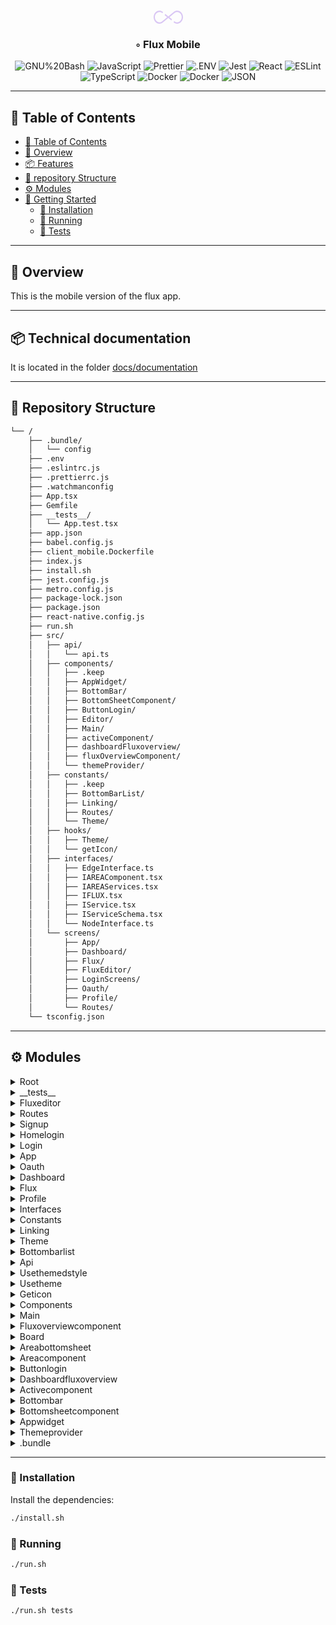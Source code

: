 <div align="center">
<h1 align="center">
<svg width="47" height="21" viewBox="0 0 47 21" fill="none" xmlns="http://www.w3.org/2000/svg">
<g id="logos:flux">
<g clip-path="url(#clip0_123_558)">
<path id="Vector" d="M37.6428 6.16536e-06C35.8672 -0.00215703 34.1281 0.564959 32.6305 1.63451L23.4998 9.15456L18.6871 5.19133C18.397 5.71921 18.1051 6.2438 17.8257 6.78692C17.7583 6.91765 17.6959 7.05004 17.6296 7.18056L21.6523 10.4932L13.211 17.4442C12.0549 18.253 10.7194 18.6814 9.35667 18.6805C5.3312 18.6805 2.0557 15.0078 2.0557 10.4932C2.0557 5.97842 5.33065 2.30589 9.35667 2.30589C10.7194 2.30464 12.055 2.73297 13.211 3.54201L14.0501 4.23254C14.3969 3.56054 14.7562 2.90418 15.1189 2.25256L14.369 1.63492C12.8714 0.565178 11.1322 -0.00182359 9.35667 0.000829695C4.18943 0.000623812 0 4.69865 0 10.4932C0 16.2878 4.18888 20.9856 9.35667 20.9856C11.1322 20.9879 12.8713 20.4209 14.369 19.3513L23.5 11.8317L28.3313 15.8103C28.6272 15.2666 28.9224 14.721 29.2145 14.1526C29.2724 14.0399 29.3247 13.9282 29.3818 13.8153L25.3479 10.4932L33.7886 3.54201C34.9448 2.73338 36.2803 2.30509 37.643 2.30589C41.669 2.30589 44.9439 5.97842 44.9439 10.4932C44.9439 15.0078 41.669 18.6805 37.643 18.6805C36.2802 18.6817 34.9447 18.2533 33.7886 17.4442L32.9617 16.7634C32.6161 17.4308 32.2624 18.0928 31.9005 18.7493L32.6312 19.3505C34.1287 20.4204 35.8679 20.9876 37.6435 20.9852C42.8108 20.9852 47.0002 16.2869 47.0002 10.4926C46.9995 4.69804 42.8106 6.16536e-06 37.6428 6.16536e-06Z" fill="#D9C6F4"/>
</g>
</g>
<defs>
<clipPath id="clip0_123_558">
<rect width="47" height="21" fill="white"/>
</clipPath>
</defs>
</svg>
<br></h1>
<h3>◦ Flux Mobile</h3>

<p align="center">
<img src="https://img.shields.io/badge/GNU%20Bash-4EAA25.svg?style=flat-square&logo=GNU-Bash&logoColor=white" alt="GNU%20Bash" />
<img src="https://img.shields.io/badge/JavaScript-F7DF1E.svg?style=flat-square&logo=JavaScript&logoColor=black" alt="JavaScript" />
<img src="https://img.shields.io/badge/Prettier-F7B93E.svg?style=flat-square&logo=Prettier&logoColor=black" alt="Prettier" />
<img src="https://img.shields.io/badge/.ENV-ECD53F.svg?style=flat-square&logo=dotenv&logoColor=black" alt=".ENV" />
<img src="https://img.shields.io/badge/Jest-C21325.svg?style=flat-square&logo=Jest&logoColor=white" alt="Jest" />
<img src="https://img.shields.io/badge/React-61DAFB.svg?style=flat-square&logo=React&logoColor=black" alt="React" />

<img src="https://img.shields.io/badge/ESLint-4B32C3.svg?style=flat-square&logo=ESLint&logoColor=white" alt="ESLint" />
<img src="https://img.shields.io/badge/TypeScript-3178C6.svg?style=flat-square&logo=TypeScript&logoColor=white" alt="TypeScript" />
<img src="https://img.shields.io/badge/Docker-2496ED.svg?style=flat-square&logo=Docker&logoColor=white" alt="Docker" />
<img src="https://img.shields.io/badge/Docker-2496ED.svg?style=flat-square&logo=Docker&logoColor=white" alt="Docker" />
<img src="https://img.shields.io/badge/JSON-000000.svg?style=flat-square&logo=JSON&logoColor=white" alt="JSON" />
</p>
</div>

---

## 📖 Table of Contents
- [📖 Table of Contents](#-table-of-contents)
- [📍 Overview](#-overview)
- [📦 Features](#-features)
- [📂 repository Structure](#-repository-structure)
- [⚙️ Modules](#modules)
- [🚀 Getting Started](#-getting-started)
    - [🔧 Installation](#-installation)
    - [🤖 Running ](#-running-)
    - [🧪 Tests](#-tests)

---


## 📍 Overview

This is the mobile version of the flux app.

---

## 📦 Technical documentation

It is located in the folder [docs/documentation](/docs/documentation)

---


## 📂 Repository Structure

```sh
└── /
    ├── .bundle/
    │   └── config
    ├── .env
    ├── .eslintrc.js
    ├── .prettierrc.js
    ├── .watchmanconfig
    ├── App.tsx
    ├── Gemfile
    ├── __tests__/
    │   └── App.test.tsx
    ├── app.json
    ├── babel.config.js
    ├── client_mobile.Dockerfile
    ├── index.js
    ├── install.sh
    ├── jest.config.js
    ├── metro.config.js
    ├── package-lock.json
    ├── package.json
    ├── react-native.config.js
    ├── run.sh
    ├── src/
    │   ├── api/
    │   │   └── api.ts
    │   ├── components/
    │   │   ├── .keep
    │   │   ├── AppWidget/
    │   │   ├── BottomBar/
    │   │   ├── BottomSheetComponent/
    │   │   ├── ButtonLogin/
    │   │   ├── Editor/
    │   │   ├── Main/
    │   │   ├── activeComponent/
    │   │   ├── dashboardFluxoverview/
    │   │   ├── fluxOverviewComponent/
    │   │   └── themeProvider/
    │   ├── constants/
    │   │   ├── .keep
    │   │   ├── BottomBarList/
    │   │   ├── Linking/
    │   │   ├── Routes/
    │   │   └── Theme/
    │   ├── hooks/
    │   │   ├── Theme/
    │   │   └── getIcon/
    │   ├── interfaces/
    │   │   ├── EdgeInterface.ts
    │   │   ├── IAREAComponent.tsx
    │   │   ├── IAREAServices.tsx
    │   │   ├── IFLUX.tsx
    │   │   ├── IService.tsx
    │   │   ├── IServiceSchema.tsx
    │   │   └── NodeInterface.ts
    │   └── screens/
    │       ├── App/
    │       ├── Dashboard/
    │       ├── Flux/
    │       ├── FluxEditor/
    │       ├── LoginScreens/
    │       ├── Oauth/
    │       ├── Profile/
    │       └── Routes/
    └── tsconfig.json

```

---


## ⚙️ Modules

<details closed><summary>Root</summary>

| File                               | Summary                                                                                                                                                                                                                                                                                                                                                                                                                                                                                                                                                                                                    |
| ---                                | ---                                                                                                                                                                                                                                                                                                                                                                                                                                                                                                                                                                                                        |
| [react-native.config.js]({file})   | The code in the "react-native.config.js" file sets the project configuration for React Native. It specifies that the project has separate configurations for iOS and Android. Additionally, it specifies that the project uses custom fonts located in the "./assets/fonts/" directory as assets.                                                                                                                                                                                                                                                                                                          |
| [jest.config.js]({file})           | The `jest.config.js` file is used for configuring the testing framework Jest. In this specific code snippet, the file is exporting an object with a single property `preset` set to `'react-native'`. The value `'react-native'` specifies that Jest should use the preset configuration for testing React Native applications.                                                                                                                                                                                                                                                                            |
| [app.json]({file})                 | The code provided is a directory tree structure of a project. It includes various files and folders such as configuration files (.env,.eslintrc.js, prettierrc.js), test files (__tests__), application source code (src/), and other project-related files. The specific code snippet shows the content of the app.json file, which includes the project name as "app" and the display name as "App.                                                                                                                                                                                                      |
| [.prettierrc.js]({file})           | The code in the.prettierrc.js file is configuring the formatting rules for code styling using Prettier. It specifies that arrow function parameters should have no parentheses, curly brackets should be on the same line as the corresponding code block, there should be no spacing between brackets, single quotes should be used for strings, and trailing commas should be added to all elements in an array or object.                                                                                                                                                                               |
| [package.json]({file})             | The code represents a directory tree structure of a project along with the package.json file. The directory contains various files and folders related to a React Native app. The package.json file lists the project dependencies, devDependencies, and scripts for running, testing, and linting the app.                                                                                                                                                                                                                                                                                                |
| [metro.config.js]({file})          | The code in the `metro.config.js` file is used to configure Metro, which is the JavaScript bundler that React Native uses. The code sets the transformer property to specify that a specific Babel transformer should be used for SVG files. The resolver property is used to filter out SVG files from the list of asset extensions and add "svg" as a source extension. Overall, this code configures Metro to handle SVG files in a React Native application.                                                                                                                                           |
| [.watchmanconfig]({file})          | This code represents an empty configuration file named `.watchmanconfig` located in the root directory of a project. It is part of a larger directory structure that includes various files and directories related to a React Native application, such as configuration files (`babel.config.js`, `jest.config.js`, `metro.config.js`), source code (`App.tsx`, `api/`, `components/`, `constants/`, `hooks/`, `interfaces/`, `screens/`), and other project-related files (`Gemfile`, `package.json`, `tsconfig.json`). However, this specific file does not contain any code or configuration settings. |
| [package-lock.json]({file})        | The directory tree represents a codebase for a mobile application. It includes files and folders related to the project's configuration, dependencies (e.g., Gemfile, package.json), testing (__tests__), and deployment (Dockerfile). The main source code resides in the'src' folder, which is organized into subfolders for API, components, constants, hooks, interfaces, and screens. These folders contain the necessary code for the application's functionality, such as API requests, UI components, constants, hooks, and screens for different app sections (e.g., login, dashboard, flux).     |
| [install.sh]({file})               | The code in the `install.sh` file is a shell script that runs the command `npm install`. It is used to install the necessary dependencies for the project.                                                                                                                                                                                                                                                                                                                                                                                                                                                 |
| [run.sh]({file})                   | The code in the "run.sh" file is a shell script that determines what command to run based on the input parameter. If the parameter is "tests", it runs the "npm run test" command. Otherwise, it runs the "npm run start" command. This script is used to execute either the test suite or the application based on the command-line input.                                                                                                                                                                                                                                                                |
| [Gemfile]({file})                  | The code in the Gemfile sets the source to a Ruby Gems repository and defines the minimum required Ruby version as 2.6.10 or higher. It also specifies the cocoapods gem with a version constraint of approximately 1.12. This file is typically used in Ruby projects to manage and install dependencies.                                                                                                                                                                                                                                                                                                 |
| [App.tsx]({file})                  | The code is a React Native app with a directory tree structure. The main functionality is to render the `App` component, which is wrapped in a `ThemeProvider` component. The `App` component imports and renders the `Main` component, and also configures the `GoogleSignin` library. The code enables screens optimization and imports various styles and constants from different files within the project.                                                                                                                                                                                            |
| [index.js]({file})                 | The code is a React Native entry point that registers the main component of the app. It imports the `App` component from the `App.tsx` file and the `appName` from the `app.json` file. The `AppRegistry.registerComponent` function is then used to register the `App` component with the specified `appName`, allowing it to be rendered as the root component of the React Native app.                                                                                                                                                                                                                  |
| [.env]({file})                     | The code above represents a directory tree structure of a project. It consists of various files and folders related to a mobile application development project. The specific code snippet is from the.env file, which contains a configuration value defining the API URL for the application. The API URL is set to "http://10.0.2.2:8000", which presumably represents the backend server that the mobile application communicates with.                                                                                                                                                                |
| [client_mobile.Dockerfile]({file}) | The code is a Dockerfile for building a mobile client application. It sets up the environment by installing system dependencies, Java, Node.js, and Android SDK. It also installs Gradle, sets environment variables, and copies the application code. Finally, it runs the necessary commands to build the release version of the application.                                                                                                                                                                                                                                                            |
| [babel.config.js]({file})          | The code in the `babel.config.js` file sets the presets and plugins for a React Native application. It uses the preset `module:metro-react-native-babel-preset` and the plugins `react-native-reanimated/plugin` and `module:react-native-dotenv`.                                                                                                                                                                                                                                                                                                                                                         |
| [.eslintrc.js]({file})             | The code in the `.eslintrc.js` file exports a configuration object for ESLint, a tool used for static code analysis. The `root` property is set to `true`, indicating that this is the root configuration file. The `extends` property specifies that the configuration should inherit from the `@react-native` preset. This preset includes rules specifically designed for React Native projects, ensuring code quality and adherence to best practices.                                                                                                                                                 |
| [tsconfig.json]({file})            | The code represents the directory tree structure of a project. It includes various configuration files, source code files, test files, and other assets. The specific file "tsconfig.json" contains a JSON object that extends the default typescript configuration for react-native projects and specifies the files and directories to be included for compilation.                                                                                                                                                                                                                                      |

</details>

<details closed><summary>__tests__</summary>

| File                   | Summary                                                                                                                                                                                                                                                                                               |
| ---                    | ---                                                                                                                                                                                                                                                                                                   |
| [App.test.tsx]({file}) | The provided code is a unit test for the `App` component in a React Native application. It uses the `react-native` library along with additional dependencies like `@jest/globals` and `react-test-renderer`. The test simply renders the `App` component and verifies that it is rendered correctly. |

</details>

<details closed><summary>Fluxeditor</summary>

| File                | Summary                                                                                                                                                                                                                                                                                                                                                                                                                                                                                                               |
| ---                 | ---                                                                                                                                                                                                                                                                                                                                                                                                                                                                                                                   |
| [index.tsx]({file}) | The code is a React Native screen component called FluxEditor. It imports various dependencies such as navigation props, text input, touchable opacity, and SVG icons. The component renders a view that displays a board with a title, which can be edited by the user. It also handles navigation options and includes styling using themed stylesheets. The component receives navigation props and a route as parameters, allowing it to determine whether to display the board with or without a flux parameter. |

</details>

<details closed><summary>Routes</summary>

| File                | Summary                                                                                                                                                                                                                                                                                                                                                                                                                                                                                                                                                    |
| ---                 | ---                                                                                                                                                                                                                                                                                                                                                                                                                                                                                                                                                        |
| [index.tsx]({file}) | The code is a React Native application that handles navigation within the app. It uses the React Navigation library to create a navigation stack and a bottom bar. The Routes component returns the app routes based on the user's logged-in state. If the user is logged in, it displays the BottomBar component and the routes defined in the RoutesList constant. If the user is not logged in, it displays a loading indicator and the HomeLogin screen. The code also includes imports and configurations necessary for the app to function properly. |
| [index.ts]({file})  | The code provided defines an array of routes for a React Native application. Each route consists of a name, a component to render, and options for the header display. The routes include Login, FluxEditor, Signup, and HomeLogin. These routes are used to navigate between different screens in the application.                                                                                                                                                                                                                                        |

</details>

<details closed><summary>Signup</summary>

| File                | Summary                                                                                                                                                                                                                                                                                                                                                                                                                                                                                                                                                              |
| ---                 | ---                                                                                                                                                                                                                                                                                                                                                                                                                                                                                                                                                                  |
| [index.tsx]({file}) | The code is a React Native component for a sign-up page in a mobile application. It imports necessary dependencies and components, including styled components and API functions. It utilizes hooks to manage state and theming. The component includes a form for users to enter their name, surname, email, and password, and a button to submit the form. If there are any errors during the sign-up process, the error message is displayed. The component is wrapped in various view components and styles to create the layout and design of the sign-up page. |

</details>

<details closed><summary>Homelogin</summary>

| File                | Summary                                                                                                                                                                                                                                                                                                                                                                                                                                     |
| ---                 | ---                                                                                                                                                                                                                                                                                                                                                                                                                                         |
| [index.tsx]({file}) | The code is a React Native component that represents a Home Login page. It imports various styles, components, and hooks from different directories in the project. The `HomeLogin` function is the main component that renders the login page UI. It includes a header, two buttons for signing up and logging in, and some styling. It also includes functionality to handle Google Sign-In, with error handling for different scenarios. |

</details>

<details closed><summary>Login</summary>

| File                | Summary                                                                                                                                                                                                                                                                                                                                                                                                                                                                                                                                                                          |
| ---                 | ---                                                                                                                                                                                                                                                                                                                                                                                                                                                                                                                                                                              |
| [index.tsx]({file}) | This code represents a React Native screen component for a login page. It imports various components and hooks, including styles and themes. The screen consists of a ScrollView containing a View, which holds the login page elements such as a logo, email and password input fields, a login button, and a link to sign up. The input values are stored in the "data" state variable, and any errors are stored in the "error" state variable. On a successful login, the user token is saved using EncryptedStorage, and the user is navigated to the bottom bar component. |

</details>

<details closed><summary>App</summary>

| File                | Summary                                                                                                                                                                                                                                                                                                                                                                                                                        |
| ---                 | ---                                                                                                                                                                                                                                                                                                                                                                                                                            |
| [index.tsx]({file}) | The code above is for the App page of a mobile application. It imports necessary components from react-native and other modules. The page displays a list of usable applications categorized as "Actions" and "Reactions". The data is fetched from an API and displayed in a flatlist. The page also includes styling based on the selected theme. Overall, the code handles the rendering and functionality of the App page. |

</details>

<details closed><summary>Oauth</summary>

| File                | Summary                                                                                                                                                                                                                                                                                                                                                                                                                                                                                                                                                                                                                                                                                                                                                                                                                                                               |
| ---                 | ---                                                                                                                                                                                                                                                                                                                                                                                                                                                                                                                                                                                                                                                                                                                                                                                                                                                                   |
| [index.tsx]({file}) | The code is part of a React Native application and is located in the `src/screens/Oauth/index.tsx` file. The `Oauth` component is a screen that is rendered when the user needs to complete an OAuth authentication process. It makes use of the `useEffect` hook to execute an asynchronous `oauthAuthorize` function defined in `../../api/api.ts` when the component mounts. The `oauthAuthorize` function takes in a service (provided as a parameter from the previous screen) and a query string extracted from the current URL path. Upon successful completion, the component navigates back by popping two screens from the navigation stack. Otherwise, an error occurs and the same navigation action is performed.The component's layout consists of a centered container with a single text element displaying "Loading..." in a specific font and size. |

</details>

<details closed><summary>Dashboard</summary>

| File                | Summary                                                                                                                                                                                                                                                                                               |
| ---                 | ---                                                                                                                                                                                                                                                                                                   |
| [index.tsx]({file}) | The code represents the Dashboard page of a mobile app. It imports various components, hooks, and APIs. The page displays a list of active flux and all flux. It allows the user to add new flux and navigate to the Flux Editor page. The code also includes sorting and refreshing functionalities. |

</details>

<details closed><summary>Flux</summary>

| File                | Summary                                                                                                                                                                                                                                                                                                                                                                                                                    |
| ---                 | ---                                                                                                                                                                                                                                                                                                                                                                                                                        |
| [index.tsx]({file}) | The code is a React Native component that represents a Flux page in a mobile app. It renders a list of Flux items fetched from an API, along with options to edit or delete them. The page also allows the user to add a new Flux item. The component uses various hooks and dependencies such as navigation, theming, and encrypted storage. It includes styling and layout adjustments based on the device's dimensions. |

</details>

<details closed><summary>Profile</summary>

| File                | Summary                                                                                                                                                                                                                                                                                                                                |
| ---                 | ---                                                                                                                                                                                                                                                                                                                                    |
| [index.tsx]({file}) | The code represents a Profile page in a mobile application. It imports various dependencies and defines types for the navigation. The page displays user information and connected applications. The user can disconnect from an application or connect to new ones. The page also uses styles and themes to customize the appearance. |

</details>

<details closed><summary>Interfaces</summary>

| File                         | Summary                                                                                                                                                                                                                                                                                                                                                                                                                                                                                                                                                                                                                                                           |
| ---                          | ---                                                                                                                                                                                                                                                                                                                                                                                                                                                                                                                                                                                                                                                               |
| [EdgeInterface.ts]({file})   | The code in the file `EdgeInterface.ts` defines an interface called `Edge`. This interface represents an edge between two nodes in a graph. It has properties such as `id`, `nodeStartId`, `nodeEndId`, `inputIndex`, and `outputIndex` which are used to identify and track the edge. It also has properties `prevStartPos`, `currStartPos`, `prevEndPos`, `currEndPos` which represent the previous and current positions of the start and end points of the edge.                                                                                                                                                                                              |
| [IServiceSchema.tsx]({file}) | The code defines an interface called `IServiceSchema` in the file `src/interfaces/IServiceSchema.tsx`. It represents the schema for a service, which has properties such as an `id`, `name`, `description`, and `type`. The `type` can be either "action" or "reaction". It also has `inputsData` and `outputData` properties, which are arrays. The `inputsData` array contains objects representing the input parameters for the service, including properties like `id`, `name`, `inputType`, `type`, and `required`. The `outputData` array contains objects representing the output data of the service, including properties like `id`, `name`, and `type`. |
| [NodeInterface.ts]({file})   | The code defines an interface called "Node" in the file "NodeInterface.ts" located in the "src/interfaces" directory. The interface specifies the properties and their types for a node object in a graph. These properties include an ID, the number of input and output connections, previous and current position coordinates, the type of the node, IDs of the input and output edges associated with the node, and the title and image of the node.                                                                                                                                                                                                          |
| [IService.tsx]({file})       | The code is defining an interface called "IService" that has a single property called "action" that is an array of strings and a property called "reaction" that is also an array of strings.                                                                                                                                                                                                                                                                                                                                                                                                                                                                     |
| [IAREAComponent.tsx]({file}) | The code defines an interface called IAREAComponent in the file src/interfaces/IAREAComponent.tsx. This interface is used to define the structure and properties of an AREA component, which represents a specific feature or functionality in the application. It includes properties for the component's name, default value, type (reaction or action), SVG representation, service ID, sub-service, and service schema. The interface also exports the IAREAComponent interface for use in other parts of the code.                                                                                                                                           |
| [IAREAServices.tsx]({file})  | The code defines an interface in TypeScript called `IAREAServices`. This interface has three properties: `id`, `name`, and `description`, all of which are of type `string`. It is used to define the structure of an object that represents various services in the `AREAS` domain.                                                                                                                                                                                                                                                                                                                                                                              |
| [IFLUX.tsx]({file})          | The code above in the file "src/interfaces/IFLUX.tsx" defines an interface called `IFLUX`. It contains properties that describe the structure of a flux (flow) in a system. It includes an `id`, `name`, `description`, and an array of `nodes`, each representing a component in the flux. Each node has properties such as `id`, `numberInputs`, `numberOutputs`, `service`, `subService`, `subServiceId`, etc. It also has an array of `edges`, each representing a connection between two nodes in the flux. The interface is exported at the end of the file.                                                                                                |

</details>

<details closed><summary>Constants</summary>

| File            | Summary                                                                                                                                                                                                                                   |
| ---             | ---                                                                                                                                                                                                                                       |
| [.keep]({file}) | The code represents an empty file named ".keep" located in the "src/constants" directory of a project. This file is typically used to keep an empty directory in version control systems and ensure the directory structure is preserved. |

</details>

<details closed><summary>Linking</summary>

| File               | Summary                                                                                                                                                                                                                                                                                                                                                                                                                                     |
| ---                | ---                                                                                                                                                                                                                                                                                                                                                                                                                                         |
| [index.ts]({file}) | The code provides a configuration for deep linking in a React Native app. It defines the paths and parameters for deep linking to different screens in the app. In this specific code, it sets up a deep linking path for the "Oauth" screen, with a parameter for the "service". The "service" parameter is parsed and used in the deep linking URL. The "Linking" object exports the deep linking configuration and prefixes for the app. |

</details>

<details closed><summary>Theme</summary>

| File                | Summary                                                                                                                                                                                                                                                                                                                                                                                                                                                                   |
| ---                 | ---                                                                                                                                                                                                                                                                                                                                                                                                                                                                       |
| [index.tsx]({file}) | The code represents a theme configuration file for a React Native application. It defines a ThemeType object that contains styles for various UI components such as Buttons, Titles, Subtitles, and Text. The "Light" theme includes color values and text styles for different components, while the "Default" theme specifies typography and color styles. The code exports the Theme object, which can be used to apply consistent styling throughout the application. |

</details>

<details closed><summary>Bottombarlist</summary>

| File                | Summary                                                                                                                                                                                                                                                                                                                                                      |
| ---                 | ---                                                                                                                                                                                                                                                                                                                                                          |
| [index.tsx]({file}) | This code defines a list of items that make up the bottom bar navigation in a mobile application. Each item in the list has a name, a navigation component, and an icon SVG. The code also includes several import statements, as well as the definition of some React functional components. The components define temporary screens with placeholder text. |

</details>

<details closed><summary>Api</summary>

| File             | Summary                   |
| ---              | ---                       |
| [api.ts]({file}) | HTTPStatus Exception: 400 |

</details>

<details closed><summary>Usethemedstyle</summary>

| File                | Summary                                                                                                                                                                                                                                                                                                                                                                                                                                                                     |
| ---                 | ---                                                                                                                                                                                                                                                                                                                                                                                                                                                                         |
| [index.tsx]({file}) | The code defines a function called `useThemedStyles` that returns the current theme with context, applied to a set of styles. It imports the `useTheme` hook and the `ThemeTypeContext` from the `constants/Theme` file. The function takes in a callback function that receives the current theme as an argument and returns a set of styles. The function then uses the `useTheme` hook to retrieve the current theme and applies the styles to it, returning the result. |

</details>

<details closed><summary>Usetheme</summary>

| File                | Summary                                                                                                                                                                                                                                                                                                                                                                                                                                                                                                              |
| ---                 | ---                                                                                                                                                                                                                                                                                                                                                                                                                                                                                                                  |
| [index.tsx]({file}) | The code provided is a module for a custom React hook called "useTheme" located in the file "src/hooks/Theme/useTheme/index.tsx". This hook utilizes the "useContext" hook from React to access the current theme from the "ThemeContext" provided by the component "ThemeProvider" (located in "../../../components/themeProvider"). The hook returns the current theme as a "ThemeTypeContext" object. The purpose of this hook is to provide easy access to the theme in other components within the application. |

</details>

<details closed><summary>Geticon</summary>

| File                | Summary                                                                                                                                                                                                                                                                                                                                                                                                                                                                                                                                                                                                          |
| ---                 | ---                                                                                                                                                                                                                                                                                                                                                                                                                                                                                                                                                                                                              |
| [index.tsx]({file}) | The code in the `src/hooks/getIcon/index.tsx` file exports a function called `getUrlImg`. This function takes in a string parameter called `data` and returns the path to an image icon associated with that data. The function uses a series of if conditions to determine which icon to return based on the input data. If the data matches one of the predefined app names (e.g., "Gmail", "Spotify", "Weather"), the function returns the path to the corresponding icon image. If the data does not match any of the predefined app names, the function returns the path to a default "unknown" icon image. |

</details>

<details closed><summary>Components</summary>

| File            | Summary                                                                                                                                                                                                                                                               |
| ---             | ---                                                                                                                                                                                                                                                                   |
| [.keep]({file}) | The code represents a directory tree structure, with various files and folders. The "src/components/.keep" file is an empty file used to maintain an empty directory in version control systems. It serves as a placeholder to preserve an empty directory structure. |

</details>

<details closed><summary>Main</summary>

| File                | Summary                                                                                                                                                                                                                                                                                                                                                                                                                                                                                                                                                                                                                                                                                     |
| ---                 | ---                                                                                                                                                                                                                                                                                                                                                                                                                                                                                                                                                                                                                                                                                         |
| [index.tsx]({file}) | The code is a React Native component called "Main" that checks if a user token is saved and determines whether the user is logged in or not. It uses the React Native components `SafeAreaView`, `StyleSheet`, and `StatusBar`. It imports the navigation container from `@react-navigation/native` and the routing component from `../../screens/Routes`. It also imports `jwt_decode` for decoding the JWT token and `react-native-encrypted-storage` for storing the token securely. It defines a function `checkLogged` that checks if the token is expired and sets the `isLogged` state accordingly. The component is wrapped in a `SafeAreaView` and renders the `Routes` component. |

</details>

<details closed><summary>Fluxoverviewcomponent</summary>

| File                | Summary                                                                                                                                                                                                                                                                                                                                                                                                                                                                                                                |
| ---                 | ---                                                                                                                                                                                                                                                                                                                                                                                                                                                                                                                    |
| [index.tsx]({file}) | The code is a React Native component called `FluxOverview`. It displays an active flux on a map, allowing users to edit and delete the flux. The component takes in several props such as `name`, `desc`, `onPress`, `refresh`, and `id`. It renders a view with various subviews that include text, buttons, and SVG icons. Users can delete a flux by pressing the cross icon and refresh the flux list. Overall, the component provides an overview of a flux and allows for certain actions to be performed on it. |

</details>

<details closed><summary>Board</summary>

| File                | Summary                   |
| ---                 | ---                       |
| [index.tsx]({file}) | HTTPStatus Exception: 400 |

</details>

<details closed><summary>Areabottomsheet</summary>

| File                | Summary                                                                                                                                                                                                                                                                                                                                                                                                                            |
| ---                 | ---                                                                                                                                                                                                                                                                                                                                                                                                                                |
| [index.tsx]({file}) | This code is a React Native component for a bottom sheet that is used in the Editor component. It imports various dependencies from the react-native library and local files. It also imports functions for interacting with APIs and interfaces for defining the structure of data. The component receives props such as the current area, a reference to the bottom sheet, functions for saving and deleting the area, and more. |

</details>

<details closed><summary>Areacomponent</summary>

| File                | Summary                                                                                                                                                                                                                                                                                                                                                                                                                                                                                           |
| ---                 | ---                                                                                                                                                                                                                                                                                                                                                                                                                                                                                               |
| [index.tsx]({file}) | The code is a React Native component called "AREAComponent". It renders a styled view with text and an optional SVG icon. The component takes several props including "inEditor" (a boolean indicating if the component is in an editor), "onPress" (a function called when the component is pressed), and "data" (an object containing data about the component). The component also uses custom hooks for theming and retrieving icons, and it defines styles using the "useThemedStyles" hook. |

</details>

<details closed><summary>Buttonlogin</summary>

| File                | Summary                                                                                                                                                                                                                                                                                                                                                                                                                                                                     |
| ---                 | ---                                                                                                                                                                                                                                                                                                                                                                                                                                                                         |
| [index.tsx]({file}) | The code is for a custom button component in React Native. It includes a TouchableOpacity component that displays text and triggers an onPress action when pressed. The component accepts props such as text, onPress function, background color, text color, height, and width. It also uses a custom hook for applying themed styles and accesses the theme context from a constants file. The button's appearance and text are customizable through the props and theme. |

</details>

<details closed><summary>Dashboardfluxoverview</summary>

| File                | Summary                                                                                                                                                                                                                                                                                                                                                                                                                       |
| ---                 | ---                                                                                                                                                                                                                                                                                                                                                                                                                           |
| [index.tsx]({file}) | The code represents a component called `dashboardFluxOverview` that displays an overview of an active flux on the Dashboard page. It receives props such as name, desc, and onPress. The component renders a view with a text description and a header with the flux name. It also includes an edit button that triggers the onPress action. The styles of the component are theme-based and dynamically applied using hooks. |

</details>

<details closed><summary>Activecomponent</summary>

| File                | Summary                                                                                                                                                                                                                                                                                                                                                                                                                                              |
| ---                 | ---                                                                                                                                                                                                                                                                                                                                                                                                                                                  |
| [index.tsx]({file}) | This code is a React Native component called ActiveComponent. It displays a flux (name and description) and allows the user to activate or deactivate the flux. The component takes in several props including name, desc, active, id, and refresh. The component uses various React Native components and hooks like Text, Switch, View, and useState. It also imports functions from other files like useThemedStyles, useTheme, and changeActive. |

</details>

<details closed><summary>Bottombar</summary>

| File                | Summary                                                                                                                                                                                                                                                                                                                                                                                                                                                                                    |
| ---                 | ---                                                                                                                                                                                                                                                                                                                                                                                                                                                                                        |
| [index.tsx]({file}) | The code defines a `BottomBar` component that creates a bottom navigation bar using the `createMaterialTopTabNavigator` from the `@react-navigation/material-top-tabs` library. It uses a custom `MyTabBar` component as the tab bar, which overrides the default behavior. The `BottomBar` component also includes a `FluxEditor` tab item. The code makes use of hooks, theming, and styling to create a visually appealing and functional bottom navigation bar for a React Native app. |

</details>

<details closed><summary>Bottomsheetcomponent</summary>

| File                | Summary                                                                                                                                                                                                                                                                                                                                                                                                                                                                                       |
| ---                 | ---                                                                                                                                                                                                                                                                                                                                                                                                                                                                                           |
| [index.tsx]({file}) | The code is a React Native component for a bottom sheet that can be used to display content. It imports necessary dependencies, such as React, React Native, and a third-party library called'@gorhom/bottom-sheet'. The component accepts props such as'children','opened','setOpened','ref', and'content', and returns a custom bottom sheet component. The bottom sheet has customizable styles for the handle, background, and backdrop. It also supports gestures for closing the sheet. |

</details>

<details closed><summary>Appwidget</summary>

| File                | Summary                                                                                                                                                                                                                                                                                                                                                                                                                                         |
| ---                 | ---                                                                                                                                                                                                                                                                                                                                                                                                                                             |
| [index.tsx]({file}) | The code is a React Native component called "AppWidget" that displays two widgets with an image and text. It takes in an optional data prop, which is an array of strings representing the name of an action/reaction. The first widget always displays, while the second widget only displays if there are exactly two elements in the data array. The component uses various React Native components and styling to create the widget layout. |

</details>

<details closed><summary>Themeprovider</summary>

| File                | Summary                                                                                                                                                                                                                                                                                                                                                                                                                                                      |
| ---                 | ---                                                                                                                                                                                                                                                                                                                                                                                                                                                          |
| [index.tsx]({file}) | The code above is a React component called ThemeProvider that provides a theme context to its child components. It imports a constant file called ConstantTheme which defines different themes. It uses the useState hook to manage the current theme and provides a setTheme function to update the theme. The component renders a ThemeContext.Provider with the theme and setTheme values as the context value, making it accessible to child components. |

</details>

<details closed><summary>.bundle</summary>

| File             | Summary                                                                                                                                                                                                                                                                                                |
| ---              | ---                                                                                                                                                                                                                                                                                                    |
| [config]({file}) | The code snippet represents the directory tree structure and the contents of a project. It includes various configuration files, Dockerfile, scripts, and source code files. The highlighted path '.bundle/config' contains code configuring the bundle path and forcing the use of the Ruby platform. |

</details>

---

### 🔧 Installation

Install the dependencies:
```sh
./install.sh
```

### 🤖 Running 

```sh
./run.sh
```

### 🧪 Tests
```sh
./run.sh tests
```
